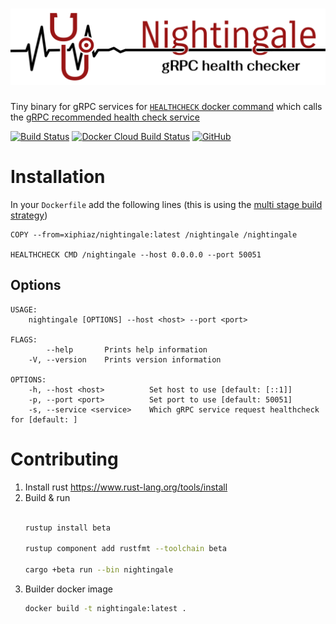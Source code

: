 # ![Nightingale](/doc/logo.svg)
Tiny binary for gRPC services for [`HEALTHCHECK` docker command](https://docs.docker.com/engine/reference/builder/#healthcheck) which calls the [gRPC recommended health check service](https://github.com/grpc/grpc/blob/master/doc/health-checking.md)

[![Build Status](https://github.com/zakhenry/nightingale/workflows/Continuous%20integration/badge.svg)](https://github.com/zakhenry/nightingale/actions)
[![Docker Cloud Build Status](https://img.shields.io/docker/cloud/build/xiphiaz/nightingale)](https://hub.docker.com/repository/docker/xiphiaz/nightingale/builds)
[![GitHub](https://img.shields.io/github/license/zakhenry/nightingale)](https://raw.githubusercontent.com/zakhenry/nightingale/master/LICENSE)

# Installation

In your `Dockerfile` add the following lines (this is using the [multi stage build strategy](https://docs.docker.com/develop/develop-images/multistage-build/))

```
COPY --from=xiphiaz/nightingale:latest /nightingale /nightingale

HEALTHCHECK CMD /nightingale --host 0.0.0.0 --port 50051
```

## Options
<!-- embedme doc/help-output.txt#L5-L15 -->
```
USAGE:
    nightingale [OPTIONS] --host <host> --port <port>

FLAGS:
        --help       Prints help information
    -V, --version    Prints version information

OPTIONS:
    -h, --host <host>          Set host to use [default: [::1]]
    -p, --port <port>          Set port to use [default: 50051]
    -s, --service <service>    Which gRPC service request healthcheck for [default: ]
```

# Contributing

1. Install rust
    https://www.rust-lang.org/tools/install
2. Build & run
    ```sh

    rustup install beta

    rustup component add rustfmt --toolchain beta

    cargo +beta run --bin nightingale

    ```
3. Builder docker image
    ```sh
    docker build -t nightingale:latest .
    ```
